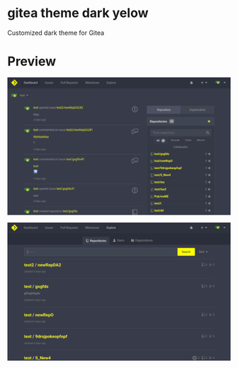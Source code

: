 # gitea theme dark yelow
Customized dark theme for Gitea

# Preview
![](preview/1.png)

![](preview/2.png)
